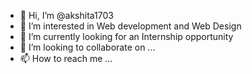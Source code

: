 - 👋 Hi, I’m @akshita1703
- 👀 I’m interested in Web development and Web Design
- 🌱 I’m currently looking for an Internship opportunity
- 💞️ I’m looking to collaborate on ...
- 📫 How to reach me ...

<!---
akshita1703/akshita1703 is a ✨ special ✨ repository because its `README.md` (this file) appears on your GitHub profile.
You can click the Preview link to take a look at your changes.
--->
